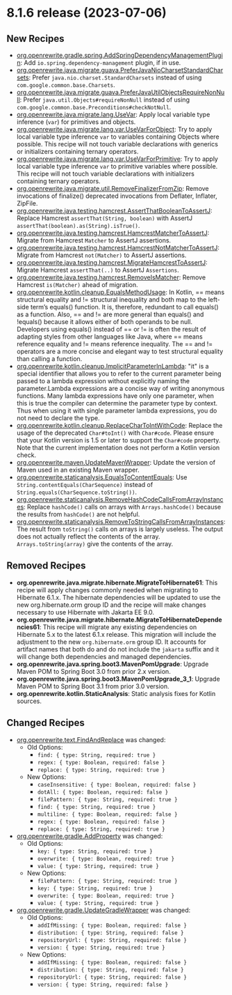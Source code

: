 # 8.1.6 release (2023-07-06)

## New Recipes

* [org.openrewrite.gradle.spring.AddSpringDependencyManagementPlugin](../../../recipes/gradle/spring/addspringdependencymanagementplugin): Add `io.spring.dependency-management` plugin, if in use. 
* [org.openrewrite.java.migrate.guava.PreferJavaNioCharsetStandardCharsets](../../../recipes/java/migrate/guava/preferjavaniocharsetstandardcharsets): Prefer `java.nio.charset.StandardCharsets` instead of using `com.google.common.base.Charsets`. 
* [org.openrewrite.java.migrate.guava.PreferJavaUtilObjectsRequireNonNull](../../../recipes/java/migrate/guava/preferjavautilobjectsrequirenonnull): Prefer `java.util.Objects#requireNonNull` instead of using `com.google.common.base.Preconditions#checkNotNull`. 
* [org.openrewrite.java.migrate.lang.UseVar](../../../recipes/java/migrate/lang/usevar): Apply local variable type inference (`var`) for primitives and objects. 
* [org.openrewrite.java.migrate.lang.var.UseVarForObject](../../../recipes/java/migrate/lang/var/usevarforobject): Try to apply local variable type inference `var` to variables containing Objects where possible. This recipe will not touch variable declarations with generics or initializers containing ternary operators. 
* [org.openrewrite.java.migrate.lang.var.UseVarForPrimitive](../../../recipes/java/migrate/lang/var/usevarforprimitive): Try to apply local variable type inference `var` to primitive variables where possible. This recipe will not touch variable declarations with initializers containing ternary operators. 
* [org.openrewrite.java.migrate.util.RemoveFinalizerFromZip](../../../recipes/java/migrate/util/removefinalizerfromzip): Remove invocations of finalize() deprecated invocations from Deflater, Inflater, ZipFile. 
* [org.openrewrite.java.testing.hamcrest.AssertThatBooleanToAssertJ](../../../recipes/java/testing/hamcrest/assertthatbooleantoassertj): Replace Hamcrest `assertThat(String, boolean)` with AssertJ `assertThat(boolean).as(String).isTrue()`. 
* [org.openrewrite.java.testing.hamcrest.HamcrestMatcherToAssertJ](../../../recipes/java/testing/hamcrest/hamcrestmatchertoassertj): Migrate from Hamcrest `Matcher` to AssertJ assertions. 
* [org.openrewrite.java.testing.hamcrest.HamcrestNotMatcherToAssertJ](../../../recipes/java/testing/hamcrest/hamcrestnotmatchertoassertj): Migrate from Hamcrest `not(Matcher)` to AssertJ assertions. 
* [org.openrewrite.java.testing.hamcrest.MigrateHamcrestToAssertJ](../../../recipes/java/testing/hamcrest/migratehamcresttoassertj): Migrate Hamcrest `assertThat(..)` to AssertJ `Assertions`. 
* [org.openrewrite.java.testing.hamcrest.RemoveIsMatcher](../../../recipes/java/testing/hamcrest/removeismatcher): Remove Hamcrest `is(Matcher)` ahead of migration. 
* [org.openrewrite.kotlin.cleanup.EqualsMethodUsage](../../../recipes/kotlin/cleanup/equalsmethodusage): In Kotlin, == means structural equality and != structural inequality and both map to the left-side term’s equals() function. It is, therefore, redundant to call equals() as a function. Also, == and != are more general than equals() and !equals() because it allows either of both operands to be null.
Developers using equals() instead of == or != is often the result of adapting styles from other languages like Java, where == means reference equality and != means reference inequality.
The == and != operators are a more concise and elegant way to test structural equality than calling a function. 
* [org.openrewrite.kotlin.cleanup.ImplicitParameterInLambda](../../../recipes/kotlin/cleanup/implicitparameterinlambda): "it" is a special identifier that allows you to refer to the current parameter being passed to a lambda expression without explicitly naming the parameter.Lambda expressions are a concise way of writing anonymous functions. Many lambda expressions have only one parameter, when this is true the compiler can determine the parameter type by context. Thus when using it with single parameter lambda expressions, you do not need to declare the type. 
* [org.openrewrite.kotlin.cleanup.ReplaceCharToIntWithCode](../../../recipes/kotlin/cleanup/replacechartointwithcode): Replace the usage of the deprecated `Char#toInt()` with `Char#code`. Please ensure that your Kotlin version is 1.5 or later to support the `Char#code` property. Note that the current implementation does not perform a Kotlin version check. 
* [org.openrewrite.maven.UpdateMavenWrapper](../../../recipes/maven/updatemavenwrapper): Update the version of Maven used in an existing Maven wrapper. 
* [org.openrewrite.staticanalysis.EqualsToContentEquals](../../../recipes/staticanalysis/equalstocontentequals): Use `String.contentEquals(CharSequence)` instead of `String.equals(CharSequence.toString())`. 
* [org.openrewrite.staticanalysis.RemoveHashCodeCallsFromArrayInstances](../../../recipes/staticanalysis/removehashcodecallsfromarrayinstances): Replace `hashCode()` calls on arrays with `Arrays.hashCode()` because the results from `hashCode()` are not helpful. 
* [org.openrewrite.staticanalysis.RemoveToStringCallsFromArrayInstances](../../../recipes/staticanalysis/removetostringcallsfromarrayinstances): The result from `toString()` calls on arrays is largely useless. The output does not actually reflect the contents of the array. `Arrays.toString(array)` give the contents of the array. 

## Removed Recipes

* **org.openrewrite.java.migrate.hibernate.MigrateToHibernate61**: This recipe will apply changes commonly needed when migrating to Hibernate 6.1.x. The hibernate dependencies will be updated to use the new org.hibernate.orm group ID and the recipe will make changes necessary to use Hibernate with Jakarta EE 9.0. 
* **org.openrewrite.java.migrate.hibernate.MigrateToHibernateDependencies61**: This recipe will migrate any existing dependencies on Hibernate 5.x to the latest 6.1.x release. This migration will include the adjustment to the new `org.hibernate.orm` group ID. It accounts for artifact names that both do and do not include the `jakarta` suffix and it will change both dependencies and managed dependencies. 
* **org.openrewrite.java.spring.boot3.MavenPomUpgrade**: Upgrade Maven POM to Spring Boot 3.0 from prior 2.x version. 
* **org.openrewrite.java.spring.boot3.MavenPomUpgrade_3_1**: Upgrade Maven POM to Spring Boot 3.1 from prior 3.0 version. 
* **org.openrewrite.kotlin.StaticAnalysis**: Static analysis fixes for Kotlin sources. 

## Changed Recipes

* [org.openrewrite.text.FindAndReplace](../../../recipes/text/findandreplace) was changed:
  * Old Options:
    * `find: { type: String, required: true }`
    * `regex: { type: Boolean, required: false }`
    * `replace: { type: String, required: true }`
  * New Options:
    * `caseInsensitive: { type: Boolean, required: false }`
    * `dotAll: { type: Boolean, required: false }`
    * `filePattern: { type: String, required: true }`
    * `find: { type: String, required: true }`
    * `multiline: { type: Boolean, required: false }`
    * `regex: { type: Boolean, required: false }`
    * `replace: { type: String, required: true }`
* [org.openrewrite.gradle.AddProperty](../../../recipes/gradle/addproperty) was changed:
  * Old Options:
    * `key: { type: String, required: true }`
    * `overwrite: { type: Boolean, required: true }`
    * `value: { type: String, required: true }`
  * New Options:
    * `filePattern: { type: String, required: true }`
    * `key: { type: String, required: true }`
    * `overwrite: { type: Boolean, required: true }`
    * `value: { type: String, required: true }`
* [org.openrewrite.gradle.UpdateGradleWrapper](../../../recipes/gradle/updategradlewrapper) was changed:
  * Old Options:
    * `addIfMissing: { type: Boolean, required: false }`
    * `distribution: { type: String, required: false }`
    * `repositoryUrl: { type: String, required: false }`
    * `version: { type: String, required: true }`
  * New Options:
    * `addIfMissing: { type: Boolean, required: false }`
    * `distribution: { type: String, required: false }`
    * `repositoryUrl: { type: String, required: false }`
    * `version: { type: String, required: false }`